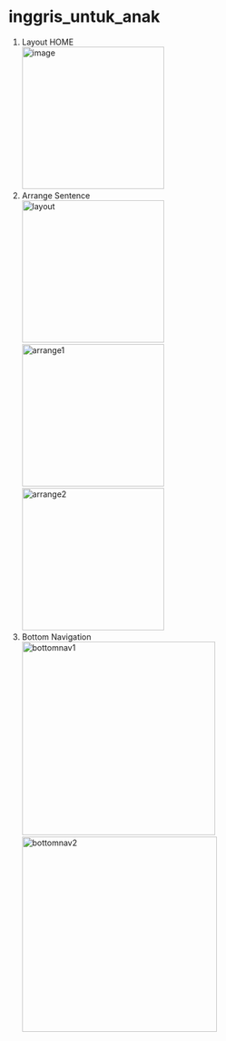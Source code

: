 # inggris_untuk_anak

1. Layout HOME \
   <img width="250" alt="image" src="https://github.com/calvin0s/FE_project/assets/174256755/f73c8644-443b-48dc-b087-37adc7f377dd">
2. Arrange Sentence \
   <img width="250" alt="layout" src="https://github.com/calvin0s/FE_project/assets/174256755/7414331d-cd64-4a87-88a8-7a7f05141a6b">
   <img width="250" alt="arrange1" src="https://github.com/calvin0s/FE_project/assets/174256755/7aa6b63e-84d5-4f6a-a2ca-9bc9ccafd5dd">
   <img width="250" alt="arrange2" src="https://github.com/calvin0s/FE_project/assets/174256755/c4e7be0b-8a30-4784-9a50-19a28c108a1f">
3. Bottom Navigation \
   <img width="340" alt="bottomnav1" src="https://github.com/calvin0s/FE_project/assets/174256755/c6fcb8a7-18fb-427b-9181-a54db9cdfb5b">
   <img width="343" alt="bottomnav2" src="https://github.com/calvin0s/FE_project/assets/174256755/766f0665-58a0-4dd0-ae86-6f36e3669729">


   
